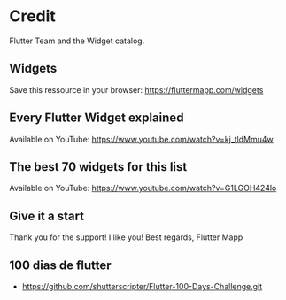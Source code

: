 # Credit
Flutter Team and the Widget catalog.

## Widgets
Save this ressource in your browser: https://fluttermapp.com/widgets

## Every Flutter Widget explained
Available on YouTube: https://www.youtube.com/watch?v=kj_tldMmu4w

## The best 70 widgets for this list
Available on YouTube: https://www.youtube.com/watch?v=G1LGOH424lo

## Give it a start
Thank you for the support!
I like you!
Best regards,
Flutter Mapp


## 100 dias de flutter
- https://github.com/shutterscripter/Flutter-100-Days-Challenge.git
